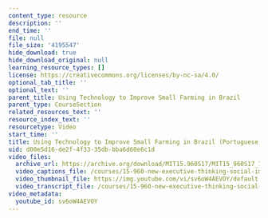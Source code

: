 ```yaml
---
content_type: resource
description: ''
end_time: ''
file: null
file_size: '4195547'
hide_download: true
hide_download_original: null
learning_resource_types: []
license: https://creativecommons.org/licenses/by-nc-sa/4.0/
optional_tab_title: ''
optional_text: ''
parent_title: Using Technology to Improve Small Farming in Brazil
parent_type: CourseSection
related_resources_text: ''
resource_index_text: ''
resourcetype: Video
start_time: ''
title: Using Technology to Improve Small Farming in Brazil (Portuguese)
uid: d00e5d16-de2f-4f33-35db-bba6d60e6c1d
video_files:
  archive_url: https://archive.org/download/MIT15.960S17/MIT15_960S17_Interview_1_Aline_Portuguese_300k.mp4
  video_captions_file: /courses/15-960-new-executive-thinking-social-impact-technology-projects-fall-2017-spring-2018/87d3425a7a3752aabaa5f5fe18d7e3b0_sv6oW4AEVOY.vtt
  video_thumbnail_file: https://img.youtube.com/vi/sv6oW4AEVOY/default.jpg
  video_transcript_file: /courses/15-960-new-executive-thinking-social-impact-technology-projects-fall-2017-spring-2018/bbf83ba033e5f77f6843fcec528bf7e6_sv6oW4AEVOY.pdf
video_metadata:
  youtube_id: sv6oW4AEVOY
---
```

